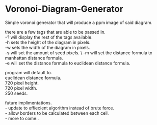 # Voronoi-Diagram-Generator
Simple voronoi generator that will produce a ppm image of said diagram.

there are a few tags that are able to be passed in. \
    -? will display the rest of the tags available. \
    -h sets the height of the diagram in pixels.\
    -w sets the width of the diagram in pixels. \
    -s will set the amount of seed pixels. \ 
    -m will set the distance formula to manhattan distance formula. \
    -e will set the distance formula to euclidean distance formula.

program will default to. \
    euclidean distance formula. \
    720 pixel height. \
    720 pixel width. \
    250 seeds.


future implimentations. \
    - update to effiecient algorithm instead of brute force. \
    - allow borders to be calculated between each cell. \
    - more to come..
